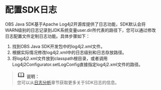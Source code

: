 # 配置SDK日志<a name="ZH-CN_TOPIC_0142815494"></a>

OBS Java SDK基于Apache Log4j2开源库提供了日志功能，SDK默认会将WARN级别的日志记录到JDK系统变量user.dir所代表的路径下，您可以通过修改日志配置文件定制日志功能。具体步骤如下：

1.  找到OBS Java SDK开发包中的log4j2.xml文件。
2.  根据实际情况修改log4j2.xml中的日志级别和日志存放路径。
3.  将log4j2.xml文件放到classpath根目录，或者调用Log4j2Configurator.setLogConfig直接指定log4j2.xml文件的路径。

>![](public_sys-resources/icon-note.gif) **说明：**   
>您可以从[日志分析](日志分析.md)章节获取更多关于SDK日志的信息。  

